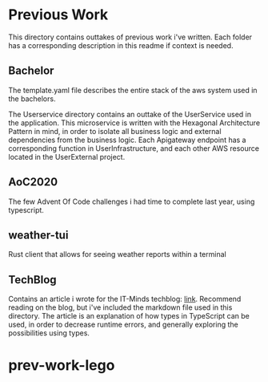 # Previous Work
This directory contains outtakes of previous work i've written. Each folder has a corresponding description in this readme if context is needed.

## Bachelor
The template.yaml file describes the entire stack of the aws system used in the bachelors. 
 
The Userservice directory contains an outtake of the UserService used in the application. This microservice is written with the Hexagonal Architecture Pattern in mind, in order to isolate all business logic and external dependencies from the business logic. 
Each Apigateway endpoint has a corresponding function in UserInfrastructure, and each other AWS resource located in the UserExternal project.

## AoC2020
The few Advent Of Code challenges i had time to complete last year, using typescript.

## weather-tui
Rust client that allows for seeing weather reports within a terminal

## TechBlog
Contains an article i wrote for the IT-Minds techblog: [link](https://dev.to/itminds/enhancing-safety-by-embracing-types-548p). Recommend reading on the blog, but i've included the markdown file used in this directory.
The article is an explanation of how types in TypeScript can be used, in order to decrease runtime errors, and generally exploring the possibilities using types.


# prev-work-lego

